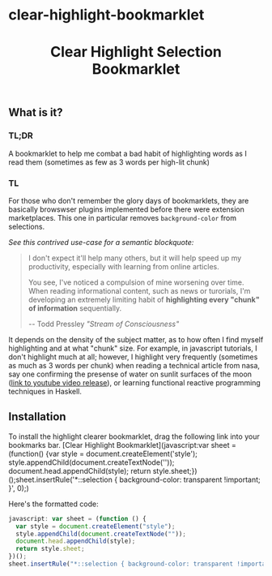 # clear-highlight-bookmarklet


<header>

# Clear Highlight Selection Bookmarklet

</header>

<main>

<section>

## What is it?
### TL;DR
A bookmarklet to help me combat a bad habit of highlighting words as I read them (sometimes as few as 3 words per high-lit chunk)

### TL
For those who don't remember the glory days of bookmarklets, they are basically browswser plugins implemented before there were extension marketplaces. This one in particular removes `background-color` from selections.

_See this contrived use-case for a semantic blockquote:_

> I don't expect it'll help many others, but it will help speed up my productivity, especially with learning from online articles.
> 
> You see, I've noticed a compulsion of mine worsening over time. When reading informational content, such as news or turorials, I'm developing an extremely limiting habit of **highlighting every "chunk" of information** sequentially.
> 
> <footer>-- Todd Pressley <cite>"Stream of Consciousness"</cite></footer>

It depends on the density of the subject matter, as to how often I find myself highlighting and at what "chunk" size. For example, in javascript tutorials, I don't highlight much at all; however, I highlight very frequently (sometimes as much as 3 words per chunk) when reading a technical article from nasa, say one confirming the presense of water on sunlit surfaces of the moon ([link to youtube video release](https://www.youtube.com/watch?v=pXbuElvuY7Q)), or learning functional reactive programming techniques in Haskell.

</section>

<section>

## Installation

To install the highlight clearer bookmarklet, drag the following link into your bookmarks bar.
[Clear Highlight Bookmarklet](javascript:var sheet = (function() {var style = document.createElement('style'); style.appendChild(document.createTextNode('')); document.head.appendChild(style); return style.sheet;})();sheet.insertRule('*::selection { background-color: transparent !important; }', 0);)

Here's the formatted code: 

```js
javascript: var sheet = (function () {
  var style = document.createElement("style");
  style.appendChild(document.createTextNode(""));
  document.head.appendChild(style);
  return style.sheet;
})();
sheet.insertRule("*::selection { background-color: transparent !important; }", 0);
```
</section>

</main>
